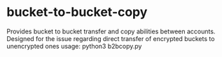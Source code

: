 # bucket-to-bucket-copy
Provides bucket to bucket transfer and copy abilities between accounts.
Designed for the issue regarding direct transfer of encrypted buckets to unencrypted ones
usage: python3 b2bcopy.py <source bucket> <destination bucket> <folder prefix>
